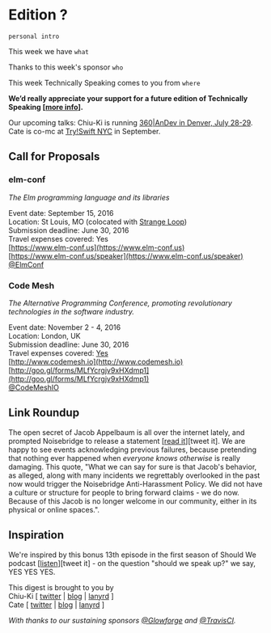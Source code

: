 # Edition ?

`personal intro`

This week we have `what`

Thanks to this week's sponsor `who`

This week Technically Speaking comes to you from `where` 

**We’d really appreciate your support for a future edition of Technically Speaking [[more info](http://www.techspeak.email/sponsorship/)].**  

Our upcoming talks: Chiu-Ki is running [360|AnDev in Denver, July 28-29](http://360andev.com/). Cate is co-mc at [Try!Swift NYC](http://www.tryswiftnyc.com/) in September.

## Call for Proposals

### elm-conf
*The Elm programming language and its libraries* 
 
Event date: September 15, 2016  
Location: St Louis, MO (colocated with [Strange Loop](http://www.thestrangeloop.com))  
Submission deadline: June 30, 2016  
Travel expenses covered: Yes  
[https://www.elm-conf.us](https://www.elm-conf.us)  
[https://www.elm-conf.us/speaker](https://www.elm-conf.us/speaker)  
[@ElmConf](https://twitter.com/ElmConf)

### Code Mesh 
*The Alternative Programming Conference, promoting revolutionary technologies in the software industry.*

Event date: November 2 - 4, 2016  
Location: London, UK  
Submission deadline: June 30, 2016  
Travel expenses covered: [Yes](https://twitter.com/CodeMeshIO/status/740853283733016577)  
[http://www.codemesh.io](http://www.codemesh.io)  
[http://goo.gl/forms/MLfYcrgjv9xHXdmp1](http://goo.gl/forms/MLfYcrgjv9xHXdmp1)  
[@CodeMeshIO](https://twitter.com/CodeMeshIO)

## Link Roundup

The open secret of Jacob Appelbaum is all over the internet lately, and prompted Noisebridge to release a statement [[read it](https://noisebridge.net/wiki/Noisebridge_Statement_on_Jacob_Appelbaum)][tweet it]. We are happy to see events acknowledging previous failures, because pretending that nothing ever happened when *everyone knows otherwise* is really damaging. This quote, "What we can say for sure is that Jacob's behavior, as alleged, along with many incidents we regrettably overlooked in the past now would trigger the Noisebridge Anti-Harassment Policy. We did not have a culture or structure for people to bring forward claims - we do now. Because of this Jacob is no longer welcome in our community, either in its physical or online spaces.".

## Inspiration

We're inspired by this bonus 13th episode in the first season of Should We podcast [[listen](https://shouldwe.co/should-we-keep-going-ae6dd114e477#.q2rj24j1e)][tweet it] - on the question "should we speak up?" we say, YES YES YES.   
  
  
This digest is brought to you by  
Chiu-Ki [ [twitter](https://twitter.com/chiuki) | [blog](http://blog.sqisland.com/) | [lanyrd](http://lanyrd.com/profile/chiuki/) ]  
Cate [ [twitter](https://twitter.com/catehstn) | [blog](http://www.catehuston.com/blog/) | [lanyrd](http://lanyrd.com/profile/catehstn/) ]

*With thanks to our sustaining sponsors [@Glowforge](http://twitter.com/glowforge) and [@TravisCI](http://twitter.com/travisci).*
